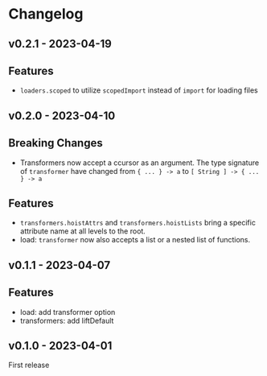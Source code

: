 # Changelog

## v0.2.1 - 2023-04-19

## Features

- `loaders.scoped` to utilize `scopedImport` instead of `import` for loading files

## v0.2.0 - 2023-04-10

## Breaking Changes

- Transformers now accept a ccursor as an argument.
  The type signature of `transformer` have changed
  from `{ ... } -> a` to `[ String ] -> { ... } -> a`

## Features

- `transformers.hoistAttrs` and `transformers.hoistLists`
  bring a specific attribute name at all levels to the root.
- load: `transformer` now also accepts a list or a nested list of functions.

## v0.1.1 - 2023-04-07

## Features

- load: add transformer option
- transformers: add liftDefault

## v0.1.0 - 2023-04-01

First release
